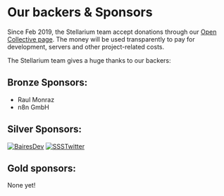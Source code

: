 # Our backers & Sponsors

Since Feb 2019, the Stellarium team accept donations through our [Open Collective page](https://opencollective.com/stellarium).
The money will be used transparently to pay for development, servers and other project-related costs.

The Stellarium team gives a huge thanks to our backers:

## Bronze Sponsors:

 - Raul Monraz
 - n8n GmbH

## Silver Sponsors:

[![BairesDev](https://www.stellarium.org/img/logos/BairesDev.png)](https://www.bairesdev.com/sponsoring-open-source-projects/)
[![SSSTwitter](https://stellarium.org/img/logos/SSSTwitter.png)](https://opencollective.com/ssstwitter)

## Gold sponsors:

None yet!

